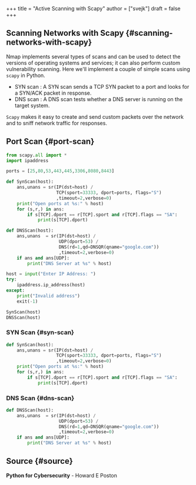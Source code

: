 +++
title = "Active Scanning with Scapy"
author = ["svejk"]
draft = false
+++

## Scanning Networks with Scapy {#scanning-networks-with-scapy}

Nmap implements several types of scans and can be used to detect the versions of operating systems and services; it can also perform custom vulnerability scanning.  Here we'll implement a couple of simple scans using `scapy` in Python.

-   <span class="underline">SYN scan</span> : A SYN scan sends a TCP SYN packet to a port and looks for a SYN/ACK packet in response.
-   <span class="underline">DNS scan</span> : A DNS scan tests whether a DNS server is running on the target system.

`Scapy` makes it easy to create and send custom packets over the network and to sniff network traffic for responses.


## Port Scan {#port-scan}

```python
from scapy.all import *
import ipaddress

ports = [25,80,53,443,445,3306,8080,8443]

def SynScan(host):
    ans,unans = sr(IP(dst=host) /
                   TCP(sport=33333, dport=ports, flags="S")
                   ,timeout=2,verbose=0)
    print("Open ports at %s:" % host)
    for (s,r,) in ans:
        if s[TCP].dport == r[TCP].sport and r[TCP].flags == "SA":
            print(s[TCP].dport)

def DNSScan(host):
    ans,unans  = sr(IP(dst=host) /
                    UDP(dport=53) /
                    DNS(rd=1,qd=DNSQR(qname="google.com"))
                    ,timeout=2,verbose=0)
    if ans and ans[UDP]:
        print("DNS Server at %s" % host)

host = input("Enter IP Address: ")
try:
    ipaddress.ip_address(host)
except:
    print("Invalid address")
    exit(-1)

SynScan(host)
DNSScan(host)
```


### SYN Scan {#syn-scan}

<a id="code-snippet--synscanner"></a>
```python
def SynScan(host):
    ans,unans = sr(IP(dst=host) /
                   TCP(sport=33333, dport=ports, flags="S")
                   ,timeout=2,verbose=0)
    print("Open ports at %s:" % host)
    for (s,r,) in ans:
        if s[TCP].dport == r[TCP].sport and r[TCP].flags == "SA":
            print(s[TCP].dport)
```


### DNS Scan {#dns-scan}

<a id="code-snippet--dnsscanner"></a>
```python
def DNSScan(host):
    ans,unans  = sr(IP(dst=host) /
                    UDP(dport=53) /
                    DNS(rd=1,qd=DNSQR(qname="google.com"))
                    ,timeout=2,verbose=0)
    if ans and ans[UDP]:
        print("DNS Server at %s" % host)
```


## Source {#source}

**Python for Cybersecurity** - Howard E Poston